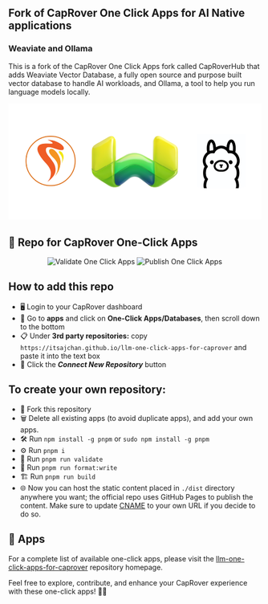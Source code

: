 ## Fork of CapRover One Click Apps for AI Native applications

### Weaviate and Ollama

This is a fork of the CapRover One Click Apps fork called CapRoverHub that adds Weaviate Vector Database, a fully open source and purpose built vector database to handle AI workloads, and Ollama, a tool to help you run language models locally.

![CapRover, Weaviate, and Ollama](public/v4/logos/caprover_weaviate_and_ollama.png)


## 🚀 Repo for CapRover One-Click Apps

<p align="center">
  <img src="https://github.com/itsajchan/llm-one-click-apps-for-caprover/actions/workflows/validate_apps.yml/badge.svg?event=push" alt="Validate One Click Apps"></img>
  <img src="https://github.com/itsajchan/llm-one-click-apps-for-caprover/actions/workflows/deploy.yml/badge.svg?event=push" alt="Publish One Click Apps"></img>
</p>

## How to add this repo

- 🖥️ Login to your CapRover dashboard
- 📲 Go to **apps** and click on **One-Click Apps/Databases**, then scroll down to the bottom
- 📋 Under **3rd party repositories:** copy `https://itsajchan.github.io/llm-one-click-apps-for-caprover` and paste it into the text box
- 🔄 Click the **_Connect New Repository_** button


## To create your own repository:

- 🍴 Fork this repository
- 🗑️ Delete all existing apps (to avoid duplicate apps), and add your own apps.
- 🛠️ Run `npm install -g pnpm` or `sudo npm install -g pnpm`
- ⚙️ Run `pnpm i`
- 🧪 Run `pnpm run validate`
- 📝 Run `pnpm run format:write`
- 🏗️ Run `pnpm run build` 
- 🌐 Now you can host the static content placed in `./dist` directory anywhere you want; the official repo uses GitHub Pages to publish the content. Make sure to update [CNAME](https://github.com/itsajchan/llm-one-click-apps-for-caprover/blob/master/public/CNAME) to your own URL if you decide to do so.

## 🚀 Apps

For a complete list of available one-click apps, please visit the [llm-one-click-apps-for-caprover](https://itsajchan.github.io/llm-one-click-apps-for-caprover/) repository homepage.

Feel free to explore, contribute, and enhance your CapRover experience with these one-click apps! 🚢✨
